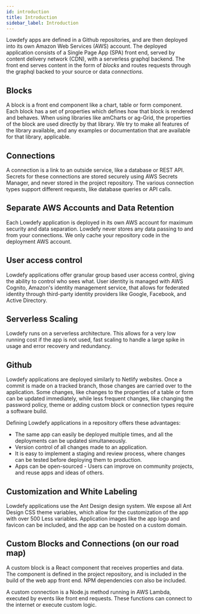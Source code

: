 ```yaml
---
id: introduction
title: Introduction
sidebar_label: Introduction
---
```


Lowdefy apps are defined in a Github repositories, and are then deployed into its own Amazon Web Services (AWS) account. The deployed application consists of a Single Page App (SPA) front end, served by content delivery network (CDN), with a serverless graphql backend. The front end serves content in the form of _blocks_ and routes requests through the graphql backed to your source or data _connections_. 

## Blocks

A block is a front end component like a chart, table or form component. Each block has a set of properties which defines how that block is rendered and behaves. When using libraries like amCharts or ag-Grid, the properties of the block are used directly by that library. We try to make all features of the library available, and any examples or documentation that are available for that library, applicable.

## Connections

A connection is a link to an outside service, like a database or REST API. Secrets for these connections are stored securely using AWS Secrets Manager, and never stored in the project repository. The various connection types support different requests, like database queries or API calls.

## Separate AWS Accounts and Data Retention

Each Lowdefy application is deployed in its own AWS account for maximum security and data separation. Lowdefy never stores any data passing to and from your connections. We only cache your repository code in the deployment AWS account. 

## User access control

Lowdefy applications offer granular group based user access control, giving the ability to control who sees what. User identity is managed with AWS Cognito, Amazon's identity management service, that allows for federated identity through third-party identity providers like Google, Facebook, and Active Directory.

## Serverless Scaling

Lowdefy runs on a serverless architecture. This allows for a very low running cost if the app is not used, fast scaling to handle a large spike in usage and error recovery and redundancy.

## Github

Lowdefy applications are deployed similarly to Netlify websites. Once a commit is made on a tracked branch, those changes are carried over to the application. Some changes, like changes to the properties of a table or form can be updated immediately, while less frequent changes, like changing the password policy, theme or adding custom block or connection types require a software build.

Defining Lowdefy applications in a repository offers these advantages:
- The same app can easily be deployed multiple times, and all the deployments can be updated simultaneously.
- Version control of all changes made to an application.
- It is easy to implement a staging and review process, where changes can be tested before deploying them to production.
- Apps can be open-sourced - Users can improve on community projects, and reuse apps and ideas of others.

## Customization and White Labeling

Lowdefy applications use the Ant Design design system. We expose all Ant Design CSS theme variables, which allow for the customization of the app with over 500 Less variables. Application images like the app logo and favicon can be included, and the app can be hosted on a custom domain.

## Custom Blocks and Connections (on our road map)

A custom block is a React component that receives properties and data. The component is defined in the project repository, and is included in the build of the web app front end. NPM dependencies con also be included.

A custom connection is a Node.js method running in AWS Lambda, executed by events like front end requests. These functions can connect to the internet or execute custom logic.

